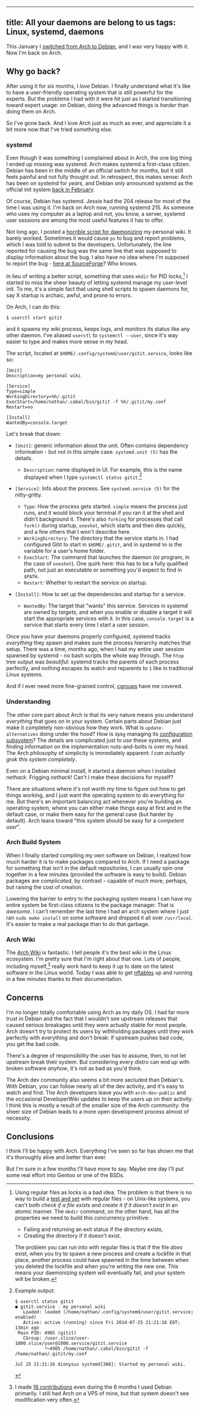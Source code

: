 ----
title: All your daemons are belong to us
tags: Linux, systemd, daemons
----

This January I [switched from Arch to Debian](2014-01-19-debian.html), and I was very happy with it. Now I'm back on Arch.

## Why go back?

After using it for six months, I *love* Debian. I finally understand what it's like to have a user-friendly operating system that is still powerful for the experts. But the problems I had with it were hit just as I started transitioning toward expert usage: on Debian, doing the advanced things is *harder* than doing them on Arch.

So I've gone back. And I love Arch just as much as ever, and appreciate it a bit more now that I've tried something else.

### systemd

Even though it was something I complained about in Arch, the one big thing I ended up missing was systemd. Arch makes systemd a first-class citizen. Debian has been in the middle of an official switch for months, but it still feels painful and not fully thought out. In retrospect, this makes sense: Arch has been on systemd for *years*, and Debian only announced systemd as the official init system [back in February](https://lists.debian.org/debian-ctte/2014/02/msg00405.html).

Of course, Debian has systemd. Jessie had the 204 release for most of the time I was using it. I'm back on Arch now, running systemd 215. As someone who uses my computer as a laptop and not, you know, a server, systemd user sessions are among the most useful features it has to offer.

Not long ago, I posted a [horrible script for daemonizing](2014-07-09-personal-wiki.html) my personal wiki. It barely worked. Sometimes it would cause `ps` to bug and report problems, which I was told to submit to the developers. Unfortunately, the line reported for causing the bug was the same line that was supposed to display information about the bug. I also have no idea where I'm supposed to report the bug - [here at SourceForge](http://sourceforge.net/p/procps-ng/tickets/?source=navbar)? Who knows.

In lieu of writing a better script, something that uses `mkdir` for PID locks,[^pidlock] I started to miss the sheer beauty of letting systemd manage my user-level init. To me, it's a simple fact that using shell scripts to spawn daemons for, say X startup is archaic, awful, and prone to errors.

On Arch, I can do this:

``` {.sourceCode}
$ userctl start gitit
```

and it spawns my wiki process, keeps logs, and monitors its status like any other daemon. I've aliased `userctl` to `systemctl --user`, since it's way easier to type and makes more sense in my head.

The script, located at `$HOME/.config/systemd/user/gitit.service`, looks like so:

``` {.sourceCode}
[Unit]
Description=my personal wiki

[Service]
Type=simple
WorkingDirectory=%h/.gitit
ExecStart=/home/nathan/.cabal/bin/gitit -f %h/.gitit/my.conf
Restart=no

[Install]
WantedBy=console.target
```

Let's break that down:

- `[Unit]`: generic information about the unit. Often contains dependency information - but not in this simple case. `systemd.unit (5)` has the details.
    - `Description`: name displayed in UI. For example, this is the name displayed when I type `systemctl status gitit`.[^systemctl-status]

- `[Service]`: Info about the process. See `systemd.service (5)` for the nitty-gritty.
    - `Type`: How the process gets started. `simple` means the process just runs, and it would block your terminal if you ran it at the shell and didn't background it. There's also `forking` for processes that call `fork()` during startup, `oneshot`, which starts and then dies quickly, and a few others that I won't describe here.
    - `WorkingDirectory`: The directory that the service starts in. I had configured Gitit to start in `$HOME/.gitit`, and in systemd `%h` is the variable for a user's home folder.
    - `ExecStart`: The command that launches the daemon (or program, in the case of `oneshot`). One quirk here: this has to be a fully qualified path, not just an executable or something you'd expect to find in `$PATH`.
    - `Restart`: Whether to restart the service on startup.
- `[Install]`: How to set up the dependencies and startup for a service.
    - `WantedBy`: The target that "wants" this service. Services in systemd are owned by *targets*, and when you enable or disable a target it will start the appropriate services with it. In this case, `console.target` is a service that starts every time I start a user session.

Once you have your daemons properly configured, systemd tracks *everything* they spawn and makes sure the process hierarchy matches that setup. There was a time, months ago, when I had my entire user session spawned by systemd - no bash scripts the whole way through. The `htop` tree output was *beautiful*: systemd tracks the parents of each process perfectly, and nothing escapes its watch and reparents to `1` like in traditional Linux systems.

And if I ever need more fine-grained control, [cgroups](http://en.wikipedia.org/wiki/Cgroups) have me covered.

### Understanding

The other core part about Arch is that its very nature means you understand *everything* that goes on in your system. Certain parts about Debian just make it completely non-obvious how they work. What is `update-alternatives` doing under the hood? How is `dpkg` managing its [configuration subsystem](https://www.debian.org/doc/debian-policy/ap-pkg-conffiles.html)? The details are complicated just to *use* these systems, and finding information on the implementation nuts-and-bolts is over my head. The Arch philosophy of simplicity is immediately apparent: *I can actually grok this system completely*.

Even on a Debian minimal install, it started a daemon when I installed *nethack*. Frigging *nethack*! Can't I make these decisions for myself?

There are situations where it's not worth my time to figure out how to get things working, and I just want the operating system to do everything for me. But there's an important balancing act whenever you're building an operating system, where you can either make things easy at first and in the default case, or make them easy for the general case (but harder by default). Arch leans toward "this system should be easy for a *competent user*".

### Arch Build System

When I finally started compiling my own software on Debian, I realized how much harder it is to make packages compared to Arch. If I need a package for something that isn't in the default repositories, I can usually spin one together in a few minutes (provided the software is easy to build). Debian packages are *complicated*, by contrast - capable of much more, perhaps, but raising the cost of creation.

Lowering the barrier to entry to the packaging system means I can have my entire system be first-class citizens to the package manager. That is *awesome*. I can't remember the last time I had an arch system where I just ran `sudo make install` on some software and dropped it all over `/usr/local`. It's easier to make a real package than to do that garbage.

### Arch Wiki

The [Arch Wiki](https://wiki.archlinux.org/) is fantastic. I tell people it's the best wiki in the Linux ecosystem. I'm pretty sure that I'm right about that one. Lots of people, including myself,[^delay] really work hard to keep it up to date on the latest software in the Linux world. Today I was able to get [nftables](https://wiki.archlinux.org/index.php/Nftables) up and running in a few minutes thanks to their documentation.

## Concerns

I'm no longer totally comfortable using Arch as my daily OS. I had far more trust in Debian and the fact that I wouldn't see upstream releases that caused serious breakages until they were actually stable for most people. Arch doesn't try to protect its users by withholding packages until they work perfectly with everything and don't break: if upstream pushes bad code, you get the bad code.

There's a degree of responsibility the user has to assume, then, to not let upstream break their system. But considering every distro can end up with broken software *anyhow*, it's not as bad as you'd think.

The Arch dev community also seems a bit more secluded than Debian's. With Debian, you can follow nearly all of the dev activity, and it's easy to watch and find. The Arch developers leave you with `arch-dev-public` and the occasional DeveloperWiki updates to keep the users up on their activity. I think this is mostly a result of the smaller size of the Arch community: the sheer size of Debian leads to a more open development process almost of necessity.

## Conclusions

I think I'll be happy with Arch. Everything I've seen so far has shown me that it's thoroughly alive and better than ever.

But I'm sure in a few months I'll have more to say. Maybe one day I'll put some real effort into Gentoo or one of the BSDs.

[^pidlock]: Using regular files as locks is a bad idea. The problem is that there is no way to build a [test and set](http://en.wikipedia.org/wiki/Test-and-set) with regular files - on Unix-like systems, you can't both *check if a file exists* and *create it if it doesn't exist* in an atomic manner. The `mkdir` command, on the other hand, has all the properties we need to build this concurrency primitive:

    - Failing and returning an exit status if the directory exists,
    - Creating the directory if it doesn't exist.

    The problem you can run into with regular files is that if the file *does* exist, when you try to spawn a new process and create a lockfile in that place, another process could have spawned in the time between when you deleted the lockfile and when you're writing the new one. This means your daemonizing system will eventually fail, and your system will be broken.

[^systemctl-status]: Example output:

    ``` {.sourceCode}
    $ userctl status gitit
    ● gitit.service - my personal wiki
       Loaded: loaded (/home/nathan/.config/systemd/user/gitit.service; enabled)
       Active: active (running) since Fri 2014-07-25 21:21:16 EDT; 13min ago
     Main PID: 4905 (gitit)
       CGroup: /user.slice/user-1000.slice/user@1000.service/gitit.service
               └─4905 /home/nathan/.cabal/bin/gitit -f /home/nathan/.gitit/my.conf

    Jul 25 21:21:16 dionysus systemd[388]: Started my personal wiki.
    ```
[^delay]: I made [16 contributions](https://wiki.archlinux.org/index.php/Special:Contributions/Ndt) even during the 6 months I used Debian primarily. I still had Arch on a VPS of mine, but that system doesn't see modification very often.
